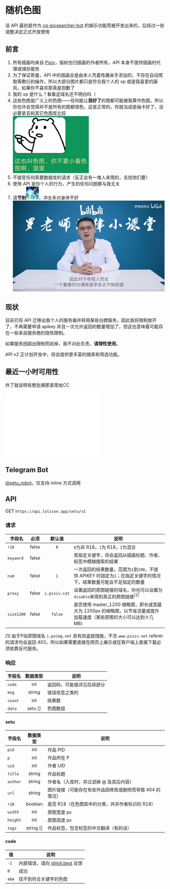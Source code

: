 # 随机色图

该 API 最初是作为 [cq-picsearcher-bot](https://github.com/Tsuk1ko/cq-picsearcher-bot) 的娱乐功能而被开发出来的，后经过一些调整决定正式开放使用

## 前言

1. 所有插画均来自 [Pixiv](https://www.pixiv.net/)，版权也归插画的作者所有，API 本身不提供插画的代理或储存服务
2. 为了保证质量，API 中的插画全是由本人凭着性趣亲手添加的，不存在自动爬取等敷衍的操作，所以大部分图片都只是符合我个人的 xp 或是我喜爱的画风，如果你不喜欢那真是抱歉了
3. 我的 xp 是什么？看看这域名还不明白吗（
4. 这些色图是广义上的色图——任何能让**我好了**的图都可能被我算作色图，所以你也许会觉得并不是所有的图都很色，这是正常的，你就当成是抽卡好了，没必要拿去和其它色图库比较  
   ![](assets/img/xkst.png)
5. 不接受任何索要数据库的请求（反正会有一堆人来爬的，去找他们要）
6. 使用 API 是你个人的行为，产生的任何问题都与我无关
7. 请**节制**![](assets/img/jz.png)，冲太多对身体不好
   ![](assets/img/lx.jpg)

## 现状

目前已将 API 迁移出我个人的服务器并转用某些白嫖服务，因此我将限制放开了，不再需要申请 apikey 并且一次允许返回的数量增加了，但这也意味着可能存在一些来自服务商的隐性限制。

如果服务因超出限制而宕掉，我不对此负责，**请理性使用**。

API v2 正计划开发中，将会提供更丰富的搜索和筛选功能。

## 最近一小时可用性

炸了就说明有憨批搁那拿爬虫CC

<iframe src="availability.html" height="200" scrolling="no" style="border:none;margin:0"></iframe>

## Telegram Bot

[@setu_robot](https://t.me/setu_robot)，仅支持 inline 方式调用

## API

GET `https://api.lolicon.app/setu/v1`

### 请求

| 字段名     | 必须  |    默认值     | 说明                                                                                                                  |
| ---------- | :---: | :-----------: | --------------------------------------------------------------------------------------------------------------------- |
| `r18`      | false |      `0`      | `0`为非 R18，`1`为 R18，`2`为混合                                                                                     |
| `keyword`  | false |               | 若指定关键字，将会返回从插画标题、作者、标签中模糊搜索的结果                                                          |
| `num`      | false |      `1`      | 一次返回的结果数量，范围为`1`到`100`，不提供 APIKEY 时固定为`1`；在指定关键字的情况下，结果数量可能会不足指定的数量   |
| `proxy`    | false | `i.pixiv.cat` | 设置返回的原图链接的域名，你也可以设置为`disable`来得到真正的原图链接<span class="notice"><sup>[1]</sup></span>       |
| `size1200` | false |    `false`    | 是否使用 master_1200 缩略图，即长或宽最大为 1200px 的缩略图，以节省流量或提升加载速度（某些原图的大小可以达到十几MB） |

<span class="notice">[1]</span> 由于P站原图域名 `i.pximg.net` 具有防盗链措施，不含 `www.pixiv.net` referer 的请求均会返回 403，所以如果需要直接在网页上展示或在客户端上直接下载必须依靠反代服务。

### 响应

| 字段名  | 数据类型 | 说明                       |
| ------- | :------: | -------------------------- |
| `code`  |   int    | 返回码，可能值详见后续部分 |
| `msg`   |  string  | 错误信息之类的             |
| `count` |   int    | 结果数                     |
| `data`  | setu []  | 色图数组                   |

#### setu

| 字段名   | 数据类型  | 说明                                                      |
| -------- | :-------: | --------------------------------------------------------- |
| `pid`    |    int    | 作品 PID                                                  |
| `p`      |    int    | 作品所在 P                                                |
| `uid`    |    int    | 作者 UID                                                  |
| `title`  |  string   | 作品标题                                                  |
| `author` |  string   | 作者名（入库时，并过滤掉 @ 及其后内容）                   |
| `url`    |  string   | 图片链接（可能存在有些作品因修改或删除而导致 404 的情况） |
| `r18`    |  boolean  | 是否 R18（在色图库中的分类，并非作者标识的 R18）          |
| `width`  |    int    | 原图宽度 px                                               |
| `height` |    int    | 原图高度 px                                               |
| `tags`   | string [] | 作品标签，包含标签的中文翻译（有的话）                    |

#### code

| 值    | 说明                            |
| ----- | ------------------------------- |
| `-1`  | 内部错误，请向 i@loli.best 反馈 |
| `0`   | 成功                            |
| `404` | 找不到符合关键字的色图          |
